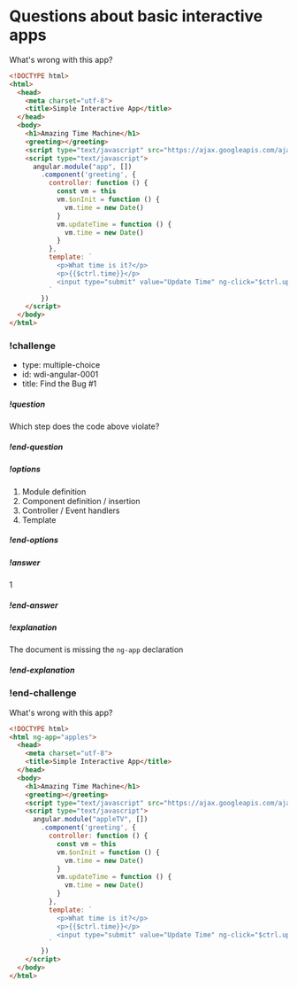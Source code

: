 # Questions about basic interactive apps

What's wrong with this app?

```html
<!DOCTYPE html>
<html>
  <head>
    <meta charset="utf-8">
    <title>Simple Interactive App</title>
  </head>
  <body>
    <h1>Amazing Time Machine</h1>
    <greeting></greeting>
    <script type="text/javascript" src="https://ajax.googleapis.com/ajax/libs/angularjs/1.6.0/angular.js"></script>
    <script type="text/javascript">
      angular.module("app", [])
        .component('greeting', {
          controller: function () {
            const vm = this
            vm.$onInit = function () {
              vm.time = new Date()
            }
            vm.updateTime = function () {
              vm.time = new Date()
            }
          },
          template: `
            <p>What time is it?</p>
            <p>{{$ctrl.time}}</p>
            <input type="submit" value="Update Time" ng-click="$ctrl.updateTime()" />
          `
        })
    </script>
  </body>
</html>
```

### !challenge

* type: multiple-choice
* id: wdi-angular-0001
* title: Find the Bug #1

##### !question
Which step does the code above violate?
##### !end-question

##### !options
1. Module definition
2. Component definition / insertion
3. Controller / Event handlers
4. Template
##### !end-options

##### !answer
1
##### !end-answer

##### !explanation
The document is missing the `ng-app` declaration
##### !end-explanation

### !end-challenge


What's wrong with this app?

```html
<!DOCTYPE html>
<html ng-app="apples">
  <head>
    <meta charset="utf-8">
    <title>Simple Interactive App</title>
  </head>
  <body>
    <h1>Amazing Time Machine</h1>
    <greeting></greeting>
    <script type="text/javascript" src="https://ajax.googleapis.com/ajax/libs/angularjs/1.6.0/angular.js"></script>
    <script type="text/javascript">
      angular.module("appleTV", [])
        .component('greeting', {
          controller: function () {
            const vm = this
            vm.$onInit = function () {
              vm.time = new Date()
            }
            vm.updateTime = function () {
              vm.time = new Date()
            }
          },
          template: `
            <p>What time is it?</p>
            <p>{{$ctrl.time}}</p>
            <input type="submit" value="Update Time" ng-click="$ctrl.updateTime()" />
          `
        })
    </script>
  </body>
</html>
```
